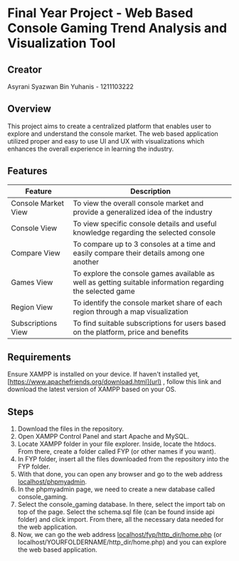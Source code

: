 # Final Year Project - Web Based Console Gaming Trend Analysis and Visualization Tool

## Creator
Asyrani Syazwan Bin Yuhanis - 1211103222



## Overview
This project aims to create a centralized platform that enables user to explore and understand the console market. The web based application utilized proper and easy to use UI and UX with visualizations which enhances the overall experience in learning the industry. 



## Features
| Feature | Description |
|---------|-------------|
| Console Market View | To view the overall console market and provide a generalized idea of the industry |
| Console View | To view specific console details and useful knowledge regarding the selected console |
| Compare View | To compare up to 3 consoles at a time and easily compare their details among one another |
| Games View | To explore the console games available as well as getting suitable information regarding the selected game |
| Region View | To identify the console market share of each region through a map visualization |
| Subscriptions View | To find suitable subscriptions for users based on the platform, price and benefits |



## Requirements
Ensure XAMPP is installed on your device. If haven't installed yet, [https://www.apachefriends.org/download.html](url) , follow this link and download the latest version of XAMPP based on your OS.



## Steps
1. Download the files in the repository.
2. Open XAMPP Control Panel and start Apache and MySQL.
3. Locate XAMPP folder in your file explorer. Inside, locate the htdocs. From there, create a folder called FYP (or other names if you want).
4. In FYP folder, insert all the files downloaded from the repository into the FYP folder.
5. With that done, you can open any browser and go to the web address [localhost/phpmyadmin](url).
6. In the phpmyadmin page, we need to create a new database called console_gaming.
7. Select the console_gaming database. In there, select the import tab on top of the page. Select the schema.sql file (can be found inside api folder) and click import. From there, all the necessary data needed for the web application.
8. Now, we can go the web address [localhost/fyp/http_dir/home.php](url) (or localhost/YOURFOLDERNAME/http_dir/home.php) and you can explore the web based application. 

